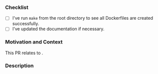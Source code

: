 <!-- Thanks for contributing to _circleci-images_! Before you submit your pull request, please make sure to check the following boxes by putting an x in the [ ] -->

### Checklist
- [ ] I've run `make` from the root directory to see all Dockerfiles are created successfully.
- [ ] I've updated the documentation if necessary.

### Motivation and Context

This PR relates to <issue>.

<!--- Why is this change required? What problem does it solve? -->
<!--- Please describe in detail how you tested your changes. --->

### Description
<!--- Describe your changes in detail -->
